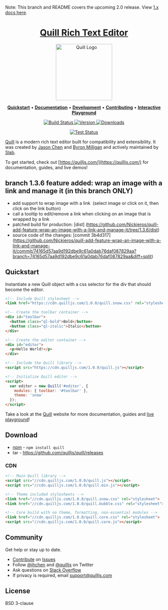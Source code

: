 Note: This branch and README covers the upcoming 2.0 release. View [1.x docs here](https://github.com/quilljs/quill/tree/1.3.6).

<h1 align="center">
  <a href="https://quilljs.com/" title="Quill">Quill Rich Text Editor</a>
</h1>
<p align="center">
  <a href="https://quilljs.com/" title="Quill"><img alt="Quill Logo" src="https://quilljs.com/assets/images/logo.svg" width="180"></a>
</p>
<p align="center">
  <a title="Quickstart" href="#quickstart"><strong>Quickstart</strong></a>
  &#x2022;
  <a title="Documentation" href="https://quilljs.com/docs/"><strong>Documentation</strong></a>
  &#x2022;
  <a title="Development" href="https://github.com/quilljs/quill/blob/master/.github/DEVELOPMENT.md"><strong>Development</strong></a>
  &#x2022;
  <a title="Contributing" href="https://github.com/quilljs/quill/blob/master/.github/CONTRIBUTING.md"><strong>Contributing</strong></a>
  &#x2022;
  <a title="Interactive Playground" href="https://quilljs.com/playground/"><strong>Interactive Playground</strong></a>
</p>
<p align="center">
  <a href="https://travis-ci.org/quilljs/quill" title="Build Status">
    <img src="https://travis-ci.org/quilljs/quill.svg?branch=master" alt="Build Status">
  </a>
  <a href="https://npmjs.com/package/quill" title="Version">
    <img src="https://img.shields.io/npm/v/quill.svg" alt="Version">
  </a>
  <a href="https://npmjs.com/package/quill" title="Downloads">
    <img src="https://img.shields.io/npm/dm/quill.svg" alt="Downloads">
  </a>
</p>
<p align="center">
  <a href="https://saucelabs.com/u/quill" title="Test Status">
    <img src="https://cdn.quilljs.com/badge.svg?v=2" alt="Test Status">
  </a>
</p>

[Quill](https://quilljs.com/) is a modern rich text editor built for compatibility and extensibility. It was created by [Jason Chen](https://twitter.com/jhchen) and [Byron Milligan](https://twitter.com/byronmilligan) and actively maintained by [Slab](https://slab.com).

To get started, check out [https://quilljs.com/](https://quilljs.com/) for documentation, guides, and live demos!

## branch 1.3.6 feature added: wrap an image with a link and manage it (in this branch ONLY)

- add support to wrap image with a link <a><img></a> (select image or click on it, then click on the link button)
- call a tooltip to edit/remove a link when clicking on an image that is wrapped by a link
- patched build for production: [dist] (https://github.com/Nickieros/quill-add-feature-wrap-an-image-with-a-link-and-manage-it/tree/1.3.6/dist)
- source code of the changes: [commit 3b4d317] (https://github.com/Nickieros/quill-add-feature-wrap-an-image-with-a-link-and-manage-it/commit/74165d57aa9d192dbe9c61a0dab76daf087829aa?branch=74165d57aa9d192dbe9c61a0dab76daf087829aa&diff=split)

## Quickstart

Instantiate a new Quill object with a css selector for the div that should become the editor.

```html
<!-- Include Quill stylesheet -->
<link href="https://cdn.quilljs.com/1.0.0/quill.snow.css" rel="stylesheet">

<!-- Create the toolbar container -->
<div id="toolbar">
  <button class="ql-bold">Bold</button>
  <button class="ql-italic">Italic</button>
</div>

<!-- Create the editor container -->
<div id="editor">
  <p>Hello World!</p>
</div>

<!-- Include the Quill library -->
<script src="https://cdn.quilljs.com/1.0.0/quill.js"></script>

<!-- Initialize Quill editor -->
<script>
  var editor = new Quill('#editor', {
    modules: { toolbar: '#toolbar' },
    theme: 'snow'
  });
</script>
```

Take a look at the [Quill](https://quilljs.com/) website for more documentation, guides and [live playground](https://quilljs.com/playground/)!


## Download

- [npm](https://www.npmjs.com/package/quill) - `npm install quill`
- tar - https://github.com/quilljs/quill/releases


### CDN

```html
<!-- Main Quill library -->
<script src="//cdn.quilljs.com/1.0.0/quill.js"></script>
<script src="//cdn.quilljs.com/1.0.0/quill.min.js"></script>

<!-- Theme included stylesheets -->
<link href="//cdn.quilljs.com/1.0.0/quill.snow.css" rel="stylesheet">
<link href="//cdn.quilljs.com/1.0.0/quill.bubble.css" rel="stylesheet">

<!-- Core build with no theme, formatting, non-essential modules -->
<link href="//cdn.quilljs.com/1.0.0/quill.core.css" rel="stylesheet">
<script src="//cdn.quilljs.com/1.0.0/quill.core.js"></script>
  ```


## Community

Get help or stay up to date.

- [Contribute](https://github.com/quilljs/quill/blob/develop/.github/CONTRIBUTING.md) on [Issues](https://github.com/quilljs/quill/issues)
- Follow [@jhchen](https://twitter.com/jhchen) and [@quilljs](https://twitter.com/quilljs) on Twitter
- Ask questions on [Stack Overflow](https://stackoverflow.com/questions/tagged/quill)
- If privacy is required, email support@quilljs.com


## License

BSD 3-clause
